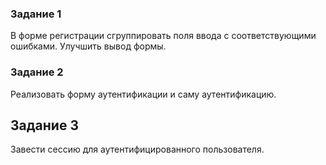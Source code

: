 ### Задание 1
В форме регистрации сгруппировать поля ввода с соответствующими ошибками.
Улучшить вывод формы.

### Задание 2
Реализовать форму аутентификации и саму аутентификацию.


## Задание 3
Завести сессию для аутентифицированного пользователя.
